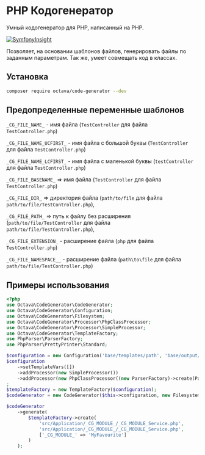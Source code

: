 # PHP Кодогенератор

Умный кодогенератор для PHP, написанный на PHP.

[![SymfonyInsight](https://insight.symfony.com/projects/ca91786d-2532-45da-b2b7-24acad77ad55/big.svg)](https://insight.symfony.com/projects/ca91786d-2532-45da-b2b7-24acad77ad55)

Позволяет, на основании шаблонов файлов, генерировать файлы по заданным параметрам.
Так же, умеет совмещать код в классах.


## Установка

```bash
composer require octava/code-generator --dev
```

## Предопределенные переменные шаблонов

`_CG_FILE_NAME_` - имя файла (`TestController` для файла `TestController.php`)

`_CG_FILE_NAME_UCFIRST_` - имя файла с большой буквы (`TestController` для файла `TestController.php`)

`_CG_FILE_NAME_LCFIRST_` - имя файла с маленькой буквы (`testController` для файла `TestController.php`)

`_CG_FILE_BASENAME_` => имя файла  (`TestController` для файла `TestController.php`)

`_CG_FILE_DIR_` => директория файла (`path/to/file` для файла `path/to/file/TestController.php`),

`_CG_FILE_PATH_` => путь к файлу без расширения (`path/to/file/TestController` для файла `path/to/file/TestController.php`),

`_CG_FILE_EXTENSION_` - расширение файла (`php` для файла `TestController.php`)

`_CG_FILE_NAMESPACE__` - расширение файла (`path\to\file` для файла `path/to/file/TestController.php`)


## Примеры использования

```php
<?php
use Octava\CodeGenerator\CodeGenerator;
use Octava\CodeGenerator\Configuration;
use Octava\CodeGenerator\Filesystem;
use Octava\CodeGenerator\Processor\PhpClassProcessor;
use Octava\CodeGenerator\Processor\SimpleProcessor;
use Octava\CodeGenerator\TemplateFactory;
use PhpParser\ParserFactory;
use PhpParser\PrettyPrinter\Standard;

$configuration = new Configuration('base/templates/path', 'base/output/dir');
$configuration
    ->setTemplateVars([])
    ->addProcessor(new SimpleProcessor())
    ->addProcessor(new PhpClassProcessor((new ParserFactory)->create(ParserFactory::PREFER_PHP7), new Standard()))
;
$templateFactory = new TemplateFactory($configuration);
$codeGenerator = new CodeGenerator($this->configuration, new Filesystem());

$codeGenerator
    ->generate(
        $templateFactory->create(
            'src/Application/_CG_MODULE_/_CG_MODULE_Service.php',
            'src/Application/_CG_MODULE_/_CG_MODULE_Service.php',
            ['_CG_MODULE_' => 'MyFavourite']
        )
    );
```

